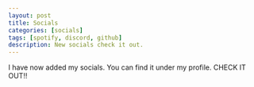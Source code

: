 ```yaml
---
layout: post
title: Socials
categories: [socials]
tags: [spotify, discord, github]
description: New socials check it out.
---
```


I have now added my socials. You can find it under my profile. CHECK IT OUT!!

<span style="font-size: 3em;">[<i class="fab fa-discord"></i>](https://discordapp.com/users/erruj09#6478) [<i class="fab fa-spotify"></i>](https://open.spotify.com/user/swzf8q2e0tuvj3a7e6qsvrmag) [<i class="fab fa-github-alt"></i>](https://github.com/erruj09)</span>
